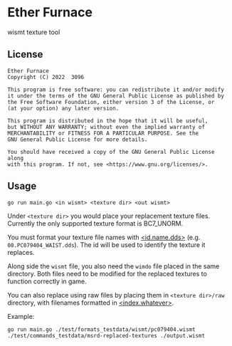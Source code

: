 # Ether Furnace
wismt texture tool

## License

    Ether Furnace
    Copyright (C) 2022  3096

    This program is free software: you can redistribute it and/or modify
    it under the terms of the GNU General Public License as published by
    the Free Software Foundation, either version 3 of the License, or
    (at your option) any later version.

    This program is distributed in the hope that it will be useful,
    but WITHOUT ANY WARRANTY; without even the implied warranty of
    MERCHANTABILITY or FITNESS FOR A PARTICULAR PURPOSE. See the
    GNU General Public License for more details.

    You should have received a copy of the GNU General Public License along
    with this program. If not, see <https://www.gnu.org/licenses/>.

## Usage

    go run main.go <in wismt> <texture dir> <out wismt>

Under `<texture dir>` you would place your replacement texture files. Currently the only supported texture format is BC7_UNORM.

You must format your texture file names with <u><id.name.dds></u> (e.g. `00.PC079404_WAIST.dds`). The id will be used to identify the texture it replaces.

Along side the `wismt` file, you also need the `wimdo` file placed in the same directory. Both files need to be modified for the replaced textures to function correctly in game.

You can also replace using raw files by placing them in `<texture dir>/raw` directory, with filenames formatted in <u><index.whatever></u>.

Example:

    go run main.go ./test/formats_testdata/wismt/pc079404.wismt ./test/commands_testdata/msrd-replaced-textures ./output.wismt
